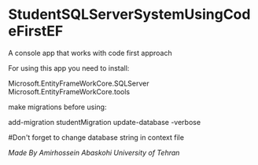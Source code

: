 # StudentSQLServerSystemUsingCodeFirstEF
A console app that works with code first approach

For using this app you need to install:

Microsoft.EntityFrameWorkCore.SQLServer
Microsoft.EntityFrameWorkCore.tools

make migrations before using:

add-migration studentMigration
update-database -verbose

#Don't forget to change database string in context file

*Made By Amirhossein Abaskohi*
*University of Tehran*
